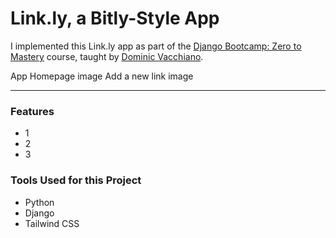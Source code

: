 # Link.ly, a Bitly-Style App

I implemented this Link.ly app as part of the [Django Bootcamp: Zero to Mastery](https://zerotomastery.io/courses/django-bootcamp/) course, taught by [Dominic Vacchiano](https://zerotomastery.io/about/instructor/dominic-vacchiano/).

App Homepage image
Add a new link image

---

### Features
* 1
* 2
* 3

### Tools Used for this Project
- Python
- Django
- Tailwind CSS